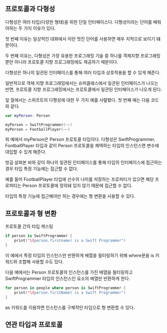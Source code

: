 ## 프로토콜과 다형성

다형성은 여러 타입(다양한 형태)을 위한 단일 인터페이스다. 다형성이라는 단어를 배워야하는 두 가지 이유가 있다.

첫 번째 이유는 일상적인 대화에서 이런 멋진 단어를 사용하면 매우 지적으로 보이기 떄문이다.

두 번째 이유는, 다형성은 가장 유용한 프로그래밍 기술 중 하나를 객체지향 프로그래밍뿐만 아니라 프로토콜 지향 프로그래밍에도 제공하기 때문이다.

다형성은 하나의 일관된 인터페이스를 통해 여러 타입과 상호작용을 할 수 있게 해준다.

일반적으로 객체 지향 프로그래밍에서는 슈퍼클래스에서 일관된 인터페이스가 나오는 반면, 프로토콜 지향 프로그래밍에서는 프로토콜에서 일관된 인터페이스가 나오게 된다.

앞 절에서는 스위프트의 다형성에 대한 두 가지 예를 사렾봤다. 첫 번째 예는 다음 코드와 같다.

```swift
var myPerson: Person

myPerson = SwiftProgrammer(~~)
myPerson = FootballPlayer(~~)
```

위 예에서 myPerson은 Person 프로토콜 타입이다. 다형성은 SwiftProgrammer, FootballPlayer 타입과 같이 Person 프로토콜을 채택하는 타입의 인스턴스면 변수에 대입할 수 있게 해준다.

방금 살펴본 바와 같이 하나의 일관된 인터페이스를 통해 타입의 인터페이스에 접근하는 경우 타입 특정 기능에는 접근할 수 없다.

예를 들어 FootballPlayer 타입에 선수의 나이를 저장하는 프로퍼티가 있으면 해당 프로퍼티는 Person 프로토콜에 정의돼 있지 않기 때문에 접근할 수 없다.

타입의 특정 기능에 접근해야만 하는 경우에는 형 변환을 사용할 수 있다.

## 프로토콜과 형 변환

프로토콜 간의 타입 캐스팅

```swift
if person is SwiftProgrammer {
    print("\(person.firstname) is a Swift Programmer")
}
```

이 예에서 특정 타입의 인스턴스만 반환하게 배열을 필터링하기 위해 where문을 is 키워드와 조합해 사용할 수도 있다.

다음 예에서는 Person 프로토콜의 인스턴스를 가진 배열을 필터링하고 SwiftProgrammer 타입의 인스턴스인 요소의 배열만 반환하게 한다.

```swift
for person in people where person is SwiftProgrammer {
    print("\(person.firstName) is a Swift Programmer")
}
```

as 키워드를 이용하면 인스턴스를 구체적인 타입으로 형 변환할 수 있다.

## 연관 타입과 프로토콜
